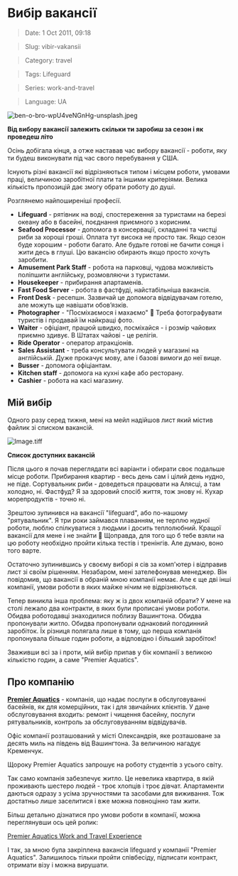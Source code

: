 # Вибір вакансії

> Date: 1 Oct 2011, 09:18

> Slug: vibir-vakansii

> Category: travel

> Tags: Lifeguard

> Series: work-and-travel

> Language: UA

![ben-o-bro-wpU4veNGnHg-unsplash.jpeg](https://res.craft.do/user/full/b5a256f3-51ff-c8e5-10fe-9343b6a0451d/doc/816F1BE6-70D1-49A5-B5CD-CAF1D7239B89/278909F9-6EED-430B-8BAF-8948B46E0F59_2/1nmytCIKsDuOQZYix7zA5pNYWzdYtR4Z7FATTqAQsD8z/ben-o-bro-wpU4veNGnHg-unsplash.jpeg)

**Від вибору вакансії залежить скільки ти заробиш за сезон і як проведеш літо**

Осінь добігала кінця, а отже наставав час вибору вакансії - роботи, яку ти будеш виконувати під час свого перебування у США.

Існують різні вакансії які відрізняються типом і місцем роботи, умовами праці, величиною заробітної плати та іншими критеріями. Велика кількість пропозицій дає змогу обрати роботу до душі.

Розглянемо найпоширеніші професії.

- **Lifeguard** - рятівник на воді, спостереження за туристами на березі океану або в басейні, поєднання приємного з корисним.
- **Seafood Processor** - допомога в  консервації, складанні та чистці риби за хороші гроші. Оплата тут висока не просто так. Якщо сезон буде хорошим - роботи багато. Але будьте готові не бачити сонця і жити десь в глуші. Цю вакансію обирають якщо просто хочуть заробити.
- **Amusement Park Staff** - робота на парковці, чудова можливість поліпшити англійську, розмовляючи з туристами.
- **Housekeeper** - прибирання апартаменів.
- **Fast Food Server** - робота в фастфуді, найстабільніша вакансія.
- **Front Desk** -  ресепшн. Зазвичай це допомога відвідувачам готелю, але можуть ще навішати обов’язків.
- **Photographer** - "Посміхаємося і махаємо" 🙂 Треба фотографувати туристів і продавай їм найкращі фото.
- **Waiter** - офіціант, працюй швидко, посміхайся - і розмір чайових приємно здивує. В Штатах чайові - це релігія.
- **Ride Operator** - оператор атракціонів.
- **Sales Assistant** - треба консультувати людей у магазині на англійській. Дуже прокачує мову, але і базові вимоги до неї вище.
- **Busser** - допомога офіціантам.
- **Kitchen staff** - допомога на кухні кафе або ресторану.
- **Cashier** - робота на касі магазину.

## **Мій вибір**

Одного разу серед тижня, мені на мейл надійшов лист який містив файлик зі списком вакансій.

![Image.tiff](https://res.craft.do/user/full/b5a256f3-51ff-c8e5-10fe-9343b6a0451d/doc/04EDBF65-649C-4524-ABB5-30999611CDBC/CF1458C6-2C05-4A7A-A476-7025B76B202C_2/Odj8jofsSwC3JuKAmOrmi6mSB7GGTFjE0ObJ5Sjya9Uz/Image.tiff)

**Список доступних вакансій**

Після цього я почав переглядати всі варіанти і обирати своє подальше місце роботи. Прибирання квартир - весь день сам і цілий день нудно, не піде. Сортувальник риби - доведеться працювати на Алясці, а там холодно, ні. Фастфуд? Я за здоровий спосіб життя, тож знову ні. Кухар морепродуктів - точно ні.

Зрештою зупинився на вакансії "lifeguard", або по-нашому "рятувальник". Я три роки займався плаванням, не терплю нудної роботи, люблю спілкуватися з людьми і досить теплолюбний. Кращої вакансії для мене і не знайти 🙂 Щоправда, для того що б тебе взяли на цю роботу необхідно пройти кілька тестів і тренінгів. Але думаю, воно того варте.

Остаточно зупинившись у своєму виборі я сів за комп'ютер і відправив лист зі своїм рішенням. Незабаром, мені зателефонував менеджер. Він повідомив, що вакансії в обраній мною компанії немає. Але є ще дві інші компанії, умови роботи в яких майже нічим не відрізняються.

Тепер виникла інша проблема: яку ж із двох компаній обрати? У мене на столі лежало два контракти, в яких були прописані умови роботи. Обидва роботодавці знаходилися поблизу Вашингтона. Обидва пропонували житло. Обидва пропонували однаковий погодинний заробіток.  Їх різниця полягала лише в тому, що перша компанія пропонувала більше годин роботи, а відповідно і більший заробіток!

Зваживши всі за і проти, мій вибір припав у бік компанії з великою кількістю годин, а саме "Premier Aquatics".

## Про компанію

[**Premier Aquatics**](https://www.premieraquatics.com) - компанія, що надає послуги в обслуговуванні басейнів, як для комерційних, так і для звичайних клієнтів. У дане обслуговування входить: ремонт і чищення басейну, послуги рятувальників, контроль за обслуговуванням відвідувачів.

Офіс компанії розташований у місті Олександрія, яке розташоване за десять миль на південь від Вашингтона. За величиною нагадує Кременчук.

Щороку Premier Aquatics запрошує на роботу студентів з усього світу.

Так само компанія забезпечує житло. Це невелика квартира, в якій проживають шестеро людей - троє хлопців і троє дівчат. Апартаменти даються одразу з усіма зручностями та засобами для виживання. Тож достатньо лише заселитися і вже можна повноцінно там жити.

Більш детально дізнатися про умови роботи в компанії, можна переглянувши ось цей ролик:

[Premier Aquatics Work and Travel Experience](https://www.youtube.com/watch?v=VwWtkWAddaA)

І так, за мною була закріплена вакансія lifeguard у компанії "Premier Aquatics". Залишилось тільки пройти співбесіду, підписати контракт, отримати візу і можна вирушати.

